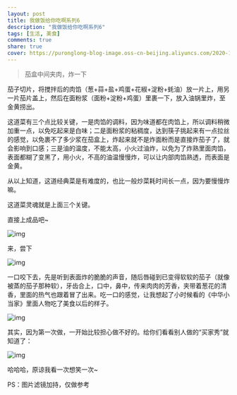 ```yaml
---
layout: post
title: 我做饭给你吃啊系列6
description: "我做饭给你吃啊系列6"
tags: [生活, 美食]
comments: true
share: true
cover: https://puronglong-blog-image.oss-cn-beijing.aliyuncs.com/2020-12-26-IMG_4296.JPG
---
```


> 茄盒中间夹肉，炸一下

<!-- more -->

茄子切片，将搅拌后的肉馅（葱+蒜+盐+鸡蛋+花椒+淀粉+蚝油）放一片上，用另一片茄片盖上，然后在面粉浆（面粉+淀粉+鸡蛋）里裹一下，放入油锅里炸，至金黄捞出。

这道菜有三个点比较关键，一是肉馅的调料，因为味道都在肉馅上，所以调料稍微加重一点，以免吃起来是白味；二是面粉浆的粘稠度，达到筷子挑起来有一点拉丝的感觉，以免裹不了多少浆在茄盒上，炸起来就不是炸面粉而是直接炸茄子了，就会影响到口感；三是油的温度，不能太高，小火过油炸，以免为了炸熟里面肉馅，表面都糊了变黑了，用小火，不高的油温慢慢炸，可以让内部肉馅熟透，而表面是金黄。

从以上知道，这道经典菜是有难度的，也比一般炒菜耗时间长一点，因为要慢慢炸嘛。

这道菜灵魂就是上面三个关键。

直接上成品吧~

![img](https://puronglong-blog-image.oss-cn-beijing.aliyuncs.com/2020-12-26-IMG_4296.JPG)

来，尝下

![img](https://puronglong-blog-image.oss-cn-beijing.aliyuncs.com/2020-12-26-IMG_4301.JPG)

一口咬下去，先是听到表面炸的脆脆的声音，随后唇碰到已变得软软的茄子（就像被蒸的茄子那种软），牙齿合上，口中，鼻中，传来肉肉的芳香，夹带着葱花的清香，里面的热气也跟着冒了出来。吃一口的感觉，让我想起了小时候看的《中华小当家》里面人物吃了美食以后的样子。

![img](https://puronglong-blog-image.oss-cn-beijing.aliyuncs.com/2020-12-26-123512.jpg)

其实，因为第一次做，一开始比较担心做不好的。给你们看看别人做的“买家秀”就知道了：

![img](https://puronglong-blog-image.oss-cn-beijing.aliyuncs.com/2020-12-26-IMG_4305.jpg)

哈哈哈，原谅我看一次想笑一次~

PS：图片滤镜加持，仅做参考
